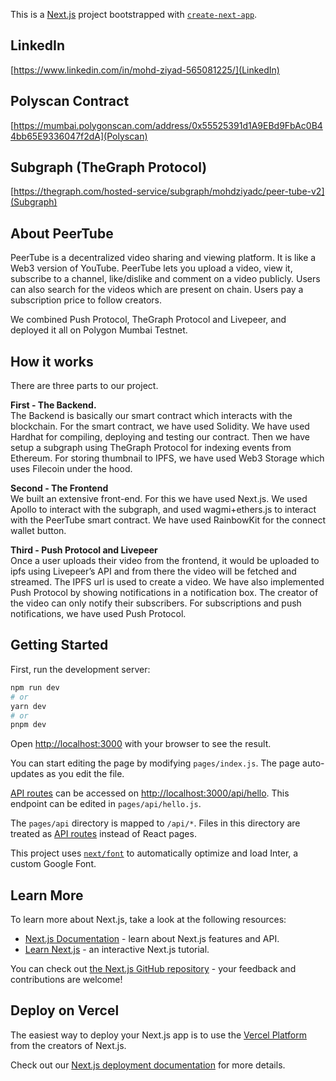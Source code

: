 This is a [Next.js](https://nextjs.org/) project bootstrapped with [`create-next-app`](https://github.com/vercel/next.js/tree/canary/packages/create-next-app).

## LinkedIn
[https://www.linkedin.com/in/mohd-ziyad-565081225/](LinkedIn)

## Polyscan Contract
[https://mumbai.polygonscan.com/address/0x55525391d1A9EBd9FbAc0B44bb65E9336047f2dA](Polyscan)

## Subgraph (TheGraph Protocol)

[https://thegraph.com/hosted-service/subgraph/mohdziyadc/peer-tube-v2](Subgraph)

## About PeerTube

PeerTube is a decentralized video sharing and viewing platform. It is like a Web3 version of YouTube. PeerTube lets you upload a video, view it, subscribe to a channel, like/dislike and comment on a video publicly. Users can also search for the videos which are present on chain. Users pay a subscription price to follow creators. 

We combined Push Protocol, TheGraph Protocol and Livepeer, and deployed it all on Polygon Mumbai Testnet.

## How it works
There are three parts to our project.

**First - The Backend.**      
The Backend is basically our smart contract which interacts with the blockchain. For the smart contract, we have used Solidity. We have used Hardhat for compiling, deploying and testing our contract. Then we have setup a subgraph using TheGraph Protocol for indexing events from Ethereum. For storing thumbnail to IPFS, we have used Web3 Storage which uses Filecoin under the hood.

**Second - The Frontend**       
We built an extensive front-end. For this we have used Next.js. We used Apollo to interact with the subgraph, and used wagmi+ethers.js to interact with the PeerTube smart contract. We have used RainbowKit for the connect wallet button.

**Third - Push Protocol and Livepeer**              
Once a user uploads their video from the frontend, it would be uploaded to ipfs using Livepeer’s API and from there the video will be fetched and streamed. The IPFS url is used to create a video. We have also implemented Push Protocol by showing notifications in a notification box. The creator of the video can only notify their subscribers. For subscriptions and push notifications, we have used Push Protocol. 

## Getting Started

First, run the development server:

```bash
npm run dev
# or
yarn dev
# or
pnpm dev
```

Open [http://localhost:3000](http://localhost:3000) with your browser to see the result.

You can start editing the page by modifying `pages/index.js`. The page auto-updates as you edit the file.

[API routes](https://nextjs.org/docs/api-routes/introduction) can be accessed on [http://localhost:3000/api/hello](http://localhost:3000/api/hello). This endpoint can be edited in `pages/api/hello.js`.

The `pages/api` directory is mapped to `/api/*`. Files in this directory are treated as [API routes](https://nextjs.org/docs/api-routes/introduction) instead of React pages.

This project uses [`next/font`](https://nextjs.org/docs/basic-features/font-optimization) to automatically optimize and load Inter, a custom Google Font.

## Learn More

To learn more about Next.js, take a look at the following resources:

- [Next.js Documentation](https://nextjs.org/docs) - learn about Next.js features and API.
- [Learn Next.js](https://nextjs.org/learn) - an interactive Next.js tutorial.

You can check out [the Next.js GitHub repository](https://github.com/vercel/next.js/) - your feedback and contributions are welcome!

## Deploy on Vercel

The easiest way to deploy your Next.js app is to use the [Vercel Platform](https://vercel.com/new?utm_medium=default-template&filter=next.js&utm_source=create-next-app&utm_campaign=create-next-app-readme) from the creators of Next.js.

Check out our [Next.js deployment documentation](https://nextjs.org/docs/deployment) for more details.
